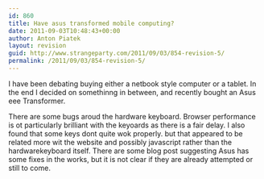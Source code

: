 ```yaml
---
id: 860
title: Have asus transformed mobile computing?
date: 2011-09-03T10:48:43+00:00
author: Anton Piatek
layout: revision
guid: http://www.strangeparty.com/2011/09/03/854-revision-5/
permalink: /2011/09/03/854-revision-5/
---
```

I have been debating buying either a netbook style computer or a tablet. In the end I decided on somethinng in between, and recently bought an Asus eee Transformer.

There are some bugs aroud the hardware keyboard. Browser performance is ot particularly brilliant with the keyoards as there is a fair delay. I also found that some keys dont quite wok properly. but that appeared to be related more wit the website and possibly javascript rather than the hardwarekeyboard itself. There are some blog post suggesting Asus has some fixes in the works, but it is not clear if they are already attempted or still to come.

&nbsp;